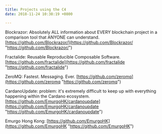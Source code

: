 ```yaml
---
title: Projects using the C4
date: 2018-11-24 10:38:19 +0800

---
```

Blockrazor: Absolutely ALL information about EVERY blockchain project in a comparison tool that ANYONE can understand. [https://github.com/Blockrazor/](https://github.com/Blockrazor/ "https://github.com/Blockrazor/")

Fractalide: Reusable Reproducible Composable Software. [https://github.com/fractalide](https://github.com/fractalide "https://github.com/fractalide")

ZeroMQ: Fastest. Messaging. Ever. [https://github.com/zeromq](https://github.com/zeromq "https://github.com/zeromq")

CardanoUpdate: problem: it's extremely difficult to keep up with everything happening within the Cardano ecosystem. [https://github.com/EmurgoHK/cardanoupdate](https://github.com/EmurgoHK/cardanoupdate "https://github.com/EmurgoHK/cardanoupdate")

Emurgo Hong Kong: [https://github.com/EmurgoHK](https://github.com/EmurgoHK "https://github.com/EmurgoHK")